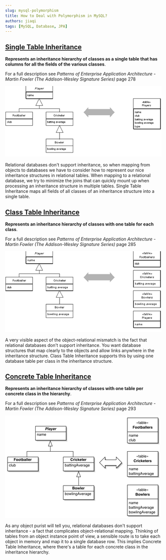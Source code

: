 ```yaml
---
slug: mysql-polymorphism
title: How to Deal with Polymorphism in MySQL?
authors: jiaqi
tags: [MySQL, Database, JPA]
---
```


[//]: # (Copyright 2025 Jiaqi Liu. All rights reserved.)

[//]: # (Licensed under the Apache License, Version 2.0 &#40;the "License"&#41;;)
[//]: # (you may not use this file except in compliance with the License.)
[//]: # (You may obtain a copy of the License at)

[//]: # (    http://www.apache.org/licenses/LICENSE-2.0)

[//]: # (Unless required by applicable law or agreed to in writing, software)
[//]: # (distributed under the License is distributed on an "AS IS" BASIS,)
[//]: # (WITHOUT WARRANTIES OR CONDITIONS OF ANY KIND, either express or implied.)
[//]: # (See the License for the specific language governing permissions and)
[//]: # (limitations under the License.)

<!--truncate-->

[Single Table Inheritance](http://www.martinfowler.com/eaaCatalog/singleTableInheritance.html)
--------------------------

**Represents an inheritance hierarchy of classes as a single table that has columns for all the fields of the various
classes**.

For a full description see _Patterns of Enterprise Application Architecture - Martin Fowler (The Addison-Wesley
Signature Series)_ page 278

![Single Table Inheritance Example Diagram](./single-table-inheritance.png)

Relational databases don't support inheritance, so when mapping from objects to databases we have to consider how to
represent our nice inheritance structures in relational tables. When mapping to a relational database, we try to
minimize the joins that can quickly mount up when processing an inheritance structure in multiple tables. Single Table
Inheritance maps all fields of all classes of an inheritance structure into a single table.

[Class Table Inheritance](http://www.martinfowler.com/eaaCatalog/classTableInheritance.html)
-------------------------

**Represents an inheritance hierarchy of classes with one table for each class**.

For a full description see _Patterns of Enterprise Application Architecture - Martin Fowler (The Addison-Wesley
Signature Series)_ page 285

![Single Table Inheritance Example Diagram](class-table-inheritance.png)

A very visible aspect of the object-relational mismatch is the fact that relational databases don't support inheritance.
You want database structures that map clearly to the objects and allow links anywhere in the inheritance structure.
Class Table Inheritance supports this by using one database table per class in the inheritance structure.

[Concrete Table Inheritance](http://www.martinfowler.com/eaaCatalog/concreteTableInheritance.html)
----------------------------

**Represents an inheritance hierarchy of classes with one table per concrete class in the hierarchy**.

For a full description see _Patterns of Enterprise Application Architecture - Martin Fowler (The Addison-Wesley
Signature Series)_ page 293

![Concrete Table Inheritance](concrete-table-inheritance.png)

As any object purist will tell you, relational databases don't support inheritance - a fact that complicates
object-relational mapping. Thinking of tables from an object instance point of view, a sensible route is to take each
object in memory and map it to a single database row. This implies Concrete Table Inheritance, where there's a table for
each concrete class in the inheritance hierarchy.
